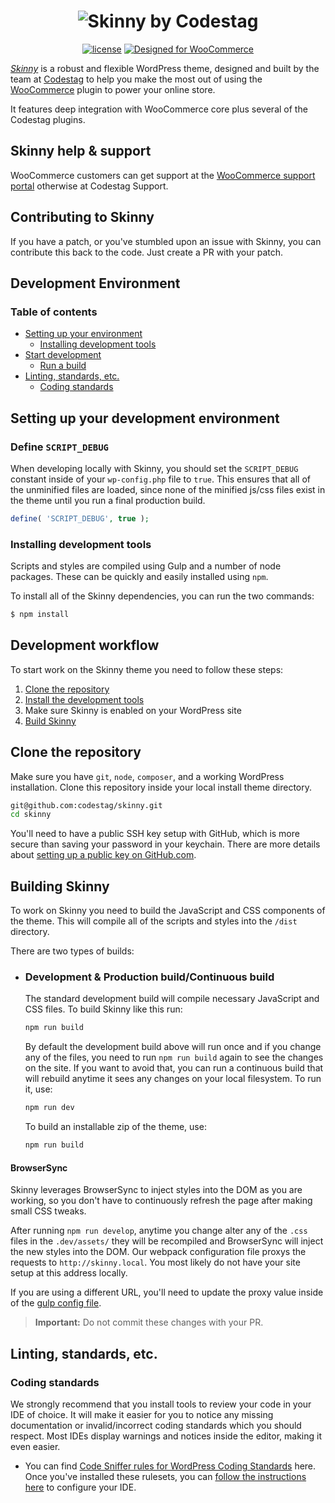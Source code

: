 <h1 align="center">
  <img src="https://d33v4339jhl8k0.cloudfront.net/docs/assets/53f5a925e4b01c9afd10e8df/images/59a131412c7d3a73488c5307/logo.png" alt="Skinny by Codestag">
</h1>

<p align="center">
  <a href="https://packagist.org/packages/woocommerce/woocommerce"><img src="https://poser.pugx.org/woocommerce/woocommerce/license" alt="license"></a> 
  <a href="https://woocommerce.com/"><img src="http://img.shields.io/badge/Designed%20for-WooCommerce-a46497.svg" alt="Designed for WooCommerce"></a>
</p>

[*Skinny*](https://codestag.com/themes/skinny) is a robust and flexible WordPress theme, designed and built by the team at [Codestag](https://codestag.com/) to help you make the most out of using the [WooCommerce](https://woocommerce.com) plugin to power your online store.

It features deep integration with WooCommerce core plus several of the Codestag plugins.

## Skinny help & support
WooCommerce customers can get support at the [WooCommerce support portal](https://woocommerce.com/contact-us/) otherwise at Codestag Support.
## Contributing to Skinny
If you have a patch, or you've stumbled upon an issue with Skinny, you can contribute this back to the code. Just create a PR with your patch.

## Development Environment

### Table of contents

* [Setting up your environment](#setting-up-your-environment)
	* [Installing development tools](#installing-development-tools)
* [Start development](#development-workflow)
	 * [Run a build](#building-skinny)
* [Linting, standards, etc.](#linting-standards-etc)
	* [Coding standards](#coding-standards)

## Setting up your development environment

### Define `SCRIPT_DEBUG`

When developing locally with Skinny, you should set the `SCRIPT_DEBUG` constant inside of your `wp-config.php` file to `true`. This ensures that all of the unminified files are loaded, since none of the minified js/css files exist in the theme until you run a final production build.

```php
define( 'SCRIPT_DEBUG', true );
```

### Installing development tools

Scripts and styles are compiled using Gulp and a number of node packages. These can be quickly and easily installed using `npm`.

To install all of the Skinny dependencies, you can run the two commands:

```sh
$ npm install
```


## Development workflow

To start work on the Skinny theme you need to follow these steps:

1. [Clone the repository](#clone-the-repository)
2. [Install the development tools](#installing-development-tools)
3. Make sure Skinny is enabled on your WordPress site
4. [Build Skinny](#building-skinny)

## Clone the repository

Make sure you have `git`, `node`, `composer`, and a working WordPress installation.
Clone this repository inside your local install theme directory.

```sh
git@github.com:codestag/skinny.git
cd skinny
```

 You'll need to have a public SSH key setup with GitHub, which is more secure than saving your password in your keychain.
 There are more details about [setting up a public key on GitHub.com](https://help.github.com/en/articles/adding-a-new-ssh-key-to-your-github-account).

## Building Skinny

To work on Skinny you need to build the JavaScript and CSS components of the theme. This will compile all of the scripts and styles into the `/dist` directory.

There are two types of builds:

* ### Development & Production build/Continuous build
	The standard development build will compile necessary JavaScript and CSS files. To build Skinny like this run:

	```sh
	npm run build
	```

	By default the development build above will run once and if you change any of the files, you need to run `npm run build` again to see the changes on the site. If you want to avoid that, you can run a continuous build that will rebuild anytime it sees any changes on your local filesystem. To run it, use:

	```sh
	npm run dev
	```

	To build an installable zip of the theme, use:
	```sh
	npm run build
	```

#### BrowserSync

Skinny leverages BrowserSync to inject styles into the DOM as you are working, so you don't have to continuously refresh the page after making small CSS tweaks.

After running `npm run develop`, anytime you change alter any of the `.css` files in the `.dev/assets/` they will be recompiled and BrowserSync will inject the new styles into the DOM. Our webpack configuration file proxys the requests to `http://skinny.local`. You most likely do not have your site setup at this address locally.

If you are using a different URL, you'll need to update the proxy value inside of the [gulp config file](https://github.com/codestag/skinny/blob/master/gulp.config.js#L12).

> **Important:** Do not commit these changes with your PR.

## Linting, standards, etc.

### Coding standards

We strongly recommend that you install tools to review your code in your IDE of choice. It will make it easier for you to notice any missing documentation or invalid/incorrect coding standards which you should respect. Most IDEs display warnings and notices inside the editor, making it even easier.

- You can find [Code Sniffer rules for WordPress Coding Standards](https://github.com/WordPress-Coding-Standards/WordPress-Coding-Standards#installation) here. Once you've installed these rulesets, you can [follow the instructions here](https://github.com/WordPress-Coding-Standards/WordPress-Coding-Standards#how-to-use) to configure your IDE.
